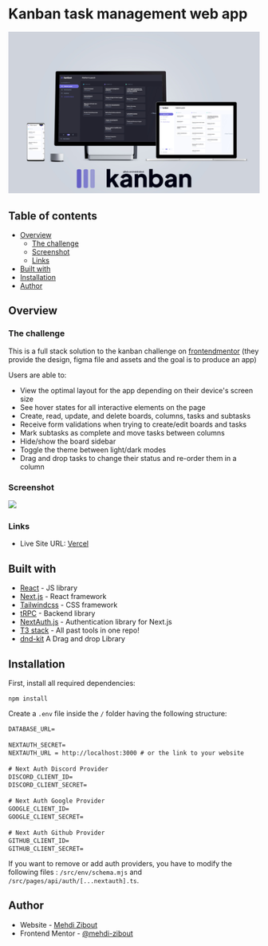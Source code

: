 #  Kanban task management web app 

![The app is fully responsive!](/Kanban.jpg)

## Table of contents

- [Overview](#overview)
  - [The challenge](#the-challenge)
  - [Screenshot](#screenshot)
  - [Links](#links)
- [Built with](#built-with)
 - [Installation](#installation)
- [Author](#author)




## Overview

### The challenge

This is a full stack solution to the kanban challenge on [frontendmentor](https://www.frontendmentor.io/challenges/kanban-task-management-web-app-wgQLt-HlbB) (they provide the design, figma file and assets and the goal is to produce an app)

Users are able to:

- View the optimal layout for the app depending on their device's screen size
- See hover states for all interactive elements on the page
- Create, read, update, and delete boards, columns, tasks and subtasks
- Receive form validations when trying to create/edit boards and tasks
- Mark subtasks as complete and move tasks between columns
- Hide/show the board sidebar
- Toggle the theme between light/dark modes
- Drag and drop tasks to change their status and re-order them in a column

### Screenshot

![](/Overview.gif)

### Links

- Live Site URL: [Vercel](https://kanban-task-management-web-app-plum.vercel.app/)

## Built with
- [React](https://reactjs.org/) - JS library
- [Next.js](https://nextjs.org/) - React framework
- [Tailwindcss](https://tailwindcss.com) - CSS framework
- [tRPC](https://trpc.io) - Backend library
- [NextAuth.js](https://next-auth.js.org/) - Authentication library for Next.js
- [T3 stack](https://create.t3.gg/) - All past tools in one repo!
- [dnd-kit](https://dndkit.com/) A Drag and drop Library

## Installation

First, install all required dependencies:

```
npm install
```

Create a `.env` file inside the `/` folder having the following structure:

```.env
DATABASE_URL=

NEXTAUTH_SECRET=
NEXTAUTH_URL = http://localhost:3000 # or the link to your website

# Next Auth Discord Provider
DISCORD_CLIENT_ID=
DISCORD_CLIENT_SECRET=

# Next Auth Google Provider
GOOGLE_CLIENT_ID=
GOOGLE_CLIENT_SECRET=

# Next Auth Github Provider
GITHUB_CLIENT_ID=
GITHUB_CLIENT_SECRET=
```

If you want to remove or add auth providers, you have to modify the following files : `/src/env/schema.mjs` and `/src/pages/api/auth/[...nextauth].ts`.

## Author

- Website - [Mehdi Zibout](https://www.zryqv.com)
- Frontend Mentor - [@mehdi-zibout](https://www.frontendmentor.io/profile/mehdi-zibout)




